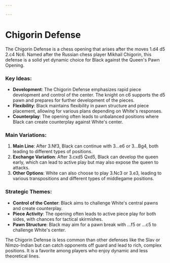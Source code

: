 ```yaml
---

---
```

# Chigorin Defense

The Chigorin Defense is a chess opening that arises after the moves 1.d4 d5 2.c4 Nc6. Named after the Russian chess player Mikhail Chigorin, this defense is a solid yet dynamic choice for Black against the Queen's Pawn Opening.

### Key Ideas:
- **Development**: The Chigorin Defense emphasizes rapid piece development and control of the center. The knight on c6 supports the d5 pawn and prepares for further development of the pieces.
- **Flexibility**: Black maintains flexibility in pawn structure and piece placement, allowing for various plans depending on White's responses.
- **Counterplay**: The opening often leads to unbalanced positions where Black can create counterplay against White's center.

### Main Variations:
1. **Main Line**: After 3.Nf3, Black can continue with 3...e6 or 3...Bg4, both leading to different types of positions.
2. **Exchange Variation**: After 3.cxd5 Qxd5, Black can develop the queen early, which can lead to active play but may also expose the queen to attacks.
3. **Other Options**: White can also choose to play 3.Nc3 or 3.e3, leading to various transpositions and different types of middlegame positions.

### Strategic Themes:
- **Control of the Center**: Black aims to challenge White's central pawns and create counterplay.
- **Piece Activity**: The opening often leads to active piece play for both sides, with chances for tactical skirmishes.
- **Pawn Structure**: Black may aim for a pawn break with ...f5 or ...c5 to challenge White's center.

The Chigorin Defense is less common than other defenses like the Slav or Nimzo-Indian but can catch opponents off guard and lead to rich, complex positions. It is a favorite among players who enjoy dynamic and less theoretical lines.